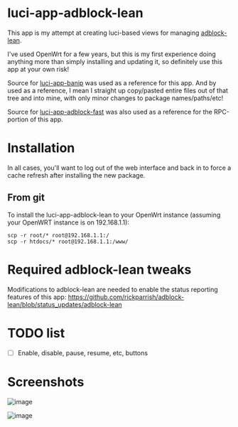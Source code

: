 # luci-app-adblock-lean

This app is my attempt at creating luci-based views for managing [adblock-lean](https://github.com/lynxthecat/adblock-lean).

I've used OpenWrt for a few years, but this is my first experience doing anything more than simply installing and updating it, so definitely use this app at your own risk!

Source for [luci-app-banip](https://github.com/openwrt/luci/tree/openwrt-23.05/applications/luci-app-banip) was used as a reference for this app.  And by used as a reference, I mean I straight up copy/pasted entire files out of that tree and into mine, with only minor changes to package names/paths/etc!

Source for [luci-app-adblock-fast](https://github.com/openwrt/luci/tree/master/applications/luci-app-adblock-fast) was also used as a reference for the RPC-portion of this app.

# Installation

In all cases, you'll want to log out of the web interface and back in to force a cache refresh after installing the new package.

## From git

To install the luci-app-adblock-lean to your OpenWrt instance (assuming your OpenWRT instance is on 192.168.1.1):

```
scp -r root/* root@192.168.1.1:/
scp -r htdocs/* root@192.168.1.1:/www/
```

# Required adblock-lean tweaks

Modifications to adblock-lean are needed to enable the status reporting features of this app: https://github.com/rickparrish/adblock-lean/blob/status_updates/adblock-lean

# TODO list

- [ ] Enable, disable, pause, resume, etc, buttons

# Screenshots

![image](https://github.com/user-attachments/assets/c2c57da9-af64-48c7-a6cc-72d40f49c12b)

![image](https://github.com/user-attachments/assets/418ab06e-6324-463e-8322-613eecc50c2c)

